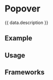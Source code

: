 <script setup>
  import data from './data.json';
  import Elements from './elements.md';
  import React from './react.md';
  import Vue from './vue.md';
  
  import { mapFrameworkStatuses } from '../utils.js';
</script>

# Popover

{{ data.description }}

<components-status v-bind="mapFrameworkStatuses(data.frameworks)" />

## Example
<ThemeSwitcher />
<popover-example />

## Usage

<component-design-guidelines name="Warp - Components / Popover" link="https://www.figma.com/design/oHBCzDdJxHQ6fmFLYWUltf/WARP---Components?node-id=1308-38513&node-type=canvas&t=kRrtnWerTmpa3PeU-0" />

<component-questions />

## Frameworks

<tabs-content>
  <template #react>
    <react />
  </template>
  <template #vue>
    <vue />
  </template>
  <template #elements>
    <elements />
  </template>
</tabs-content>